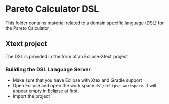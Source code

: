# Pareto Calculator DSL

This folder contains material related to a domain specific language (DSL) for the Pareto Calculator

## Xtext project

The DSL is provided in the form of an Eclipse-Xtext project

### Building the DSL Language Server

- Make sure that you have Eclipse with Xtex and Gradle support
- Open Eclipse and open the work space `dsl/eclipse-workspace`. It will appear empty in Eclipse at first.
- Import the project ``